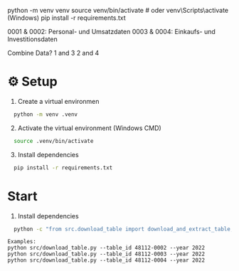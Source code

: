 python -m venv venv
source venv/bin/activate  # oder venv\Scripts\activate (Windows)
pip install -r requirements.txt


0001 & 0002: Personal- und Umsatzdaten
0003 & 0004: Einkaufs- und Investitionsdaten


Combine Data?
    1 and 3
    2 and 4


# ⚙️ Setup
1. Create a virtual environmen
```bash
  python -m venv .venv
```
2. Activate the virtual environment (Windows CMD)
```bash
  source .venv/bin/activate
```
3. Install dependencies
```bash
  pip install -r requirements.txt
```

# Start
1. Install dependencies
```bash
  python -c "from src.download_table import download_and_extract_table; download_and_extract_table('48112-0001', '2022')"
```
```start options:
Examples:
python src/download_table.py --table_id 48112-0002 --year 2022
python src/download_table.py --table_id 48112-0003 --year 2022
python src/download_table.py --table_id 48112-0004 --year 2022
